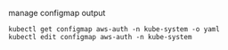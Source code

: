 
manage configmap output
```
kubectl get configmap aws-auth -n kube-system -o yaml
kubectl edit configmap aws-auth -n kube-system

```
